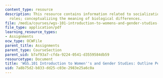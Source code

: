 ```yaml
---
content_type: resource
description: This resource contains information related to socialization and gender
  roles; conceptualizing the meaning of biological differences.
file: /media/courses/wgs-101-introduction-to-womens-and-gender-studies-fall-2014/7a8b75d2b833dd25c03e2983e25a6c0a_MITWGS_101F14_Essay2Peer.pdf
file_type: application/pdf
learning_resource_types:
- Assignments
ocw_type: OCWFile
parent_title: Assignments
parent_type: CourseSection
parent_uid: b7af93a7-cfda-9224-0541-d3559584db59
resourcetype: Document
title: 'WGS.101 Introduction to Women''s and Gender Studies: Outline Peer Review'
uid: 7a8b75d2-b833-dd25-c03e-2983e25a6c0a
---
```

